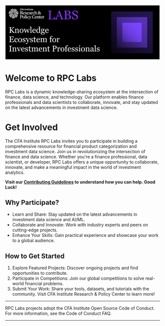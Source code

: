 ![Open Source at CFA Institute](https://github.com/CFA-Institute-RPC/.github/blob/main/images/Labs-intro.png) 
# Welcome to RPC Labs
RPC Labs is a dynamic knowledge-sharing ecosystem at the intersection of finance, data science, and technology. Our platform enables finance professionals and data scientists to collaborate, innovate, and stay updated on the latest advancements in investment data science.

# Get Involved
The CFA Institute RPC Labs invites you to participate in building a comprehensive resource for financial product categorization and investment data science. Join us in revolutionizing the intersection of finance and data science. Whether you're a finance professional, data scientist, or developer, RPC Labs offers a unique opportunity to collaborate, innovate, and make a meaningful impact in the world of investment analytics.

**Visit our [Contributing Guidelines](https://github.com/JerBouma/FinanceDatabase/blob/main/CONTRIBUTING.md) to understand how you can help. Good Luck!**

## Why Participate?
- Learn and Share: Stay updated on the latest advancements in investment data science and AI/ML.
- Collaborate and Innovate: Work with industry experts and peers on cutting-edge projects.
- Enhance Your Skills: Gain practical experience and showcase your work to a global audience.
  
## How to Get Started
1. Explore Featured Projects: Discover ongoing projects and find opportunities to contribute.
2. Participate in Competitions: Join our global competitions to solve real-world financial problems.
3. Submit Your Work: Share your tools, datasets, and tutorials with the community.
Visit CFA Institute Research & Policy Center to learn more!

----

RPC Labs projects adopt the CFA Institute Open Source Code of Conduct. For more information, see the Code of Conduct FAQ.

----